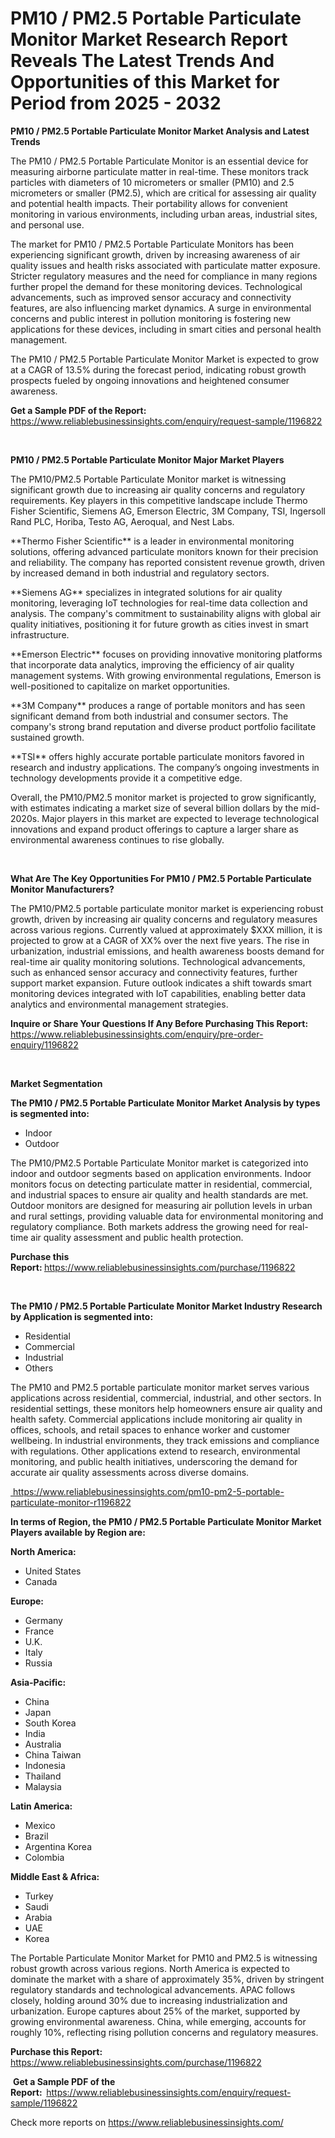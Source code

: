 <p><h1>PM10 / PM2.5 Portable Particulate Monitor Market Research Report Reveals The Latest Trends And Opportunities of this Market for Period from 2025 - 2032</h1></p><p><strong>PM10 / PM2.5 Portable Particulate Monitor Market Analysis and Latest Trends</strong></p>
<p><p>The PM10 / PM2.5 Portable Particulate Monitor is an essential device for measuring airborne particulate matter in real-time. These monitors track particles with diameters of 10 micrometers or smaller (PM10) and 2.5 micrometers or smaller (PM2.5), which are critical for assessing air quality and potential health impacts. Their portability allows for convenient monitoring in various environments, including urban areas, industrial sites, and personal use.</p><p>The market for PM10 / PM2.5 Portable Particulate Monitors has been experiencing significant growth, driven by increasing awareness of air quality issues and health risks associated with particulate matter exposure. Stricter regulatory measures and the need for compliance in many regions further propel the demand for these monitoring devices. Technological advancements, such as improved sensor accuracy and connectivity features, are also influencing market dynamics. A surge in environmental concerns and public interest in pollution monitoring is fostering new applications for these devices, including in smart cities and personal health management.</p><p>The PM10 / PM2.5 Portable Particulate Monitor Market is expected to grow at a CAGR of 13.5% during the forecast period, indicating robust growth prospects fueled by ongoing innovations and heightened consumer awareness.</p></p>
<p><strong>Get a Sample PDF of the Report:&nbsp;</strong> <a href="https://www.reliablebusinessinsights.com/enquiry/request-sample/1196822?utm_campaign=3494&utm_medium=2&utm_source=Github&utm_content=ia&utm_term=26032025&utm_id=pm10-pm25-portable-particulate-monitor">https://www.reliablebusinessinsights.com/enquiry/request-sample/1196822</a></p>
<p>&nbsp;</p>
<p><strong>PM10 / PM2.5 Portable Particulate Monitor Major Market Players</strong></p>
<p><p>The PM10/PM2.5 Portable Particulate Monitor market is witnessing significant growth due to increasing air quality concerns and regulatory requirements. Key players in this competitive landscape include Thermo Fisher Scientific, Siemens AG, Emerson Electric, 3M Company, TSI, Ingersoll Rand PLC, Horiba, Testo AG, Aeroqual, and Nest Labs.</p><p>**Thermo Fisher Scientific** is a leader in environmental monitoring solutions, offering advanced particulate monitors known for their precision and reliability. The company has reported consistent revenue growth, driven by increased demand in both industrial and regulatory sectors. </p><p>**Siemens AG** specializes in integrated solutions for air quality monitoring, leveraging IoT technologies for real-time data collection and analysis. The company's commitment to sustainability aligns with global air quality initiatives, positioning it for future growth as cities invest in smart infrastructure.</p><p>**Emerson Electric** focuses on providing innovative monitoring platforms that incorporate data analytics, improving the efficiency of air quality management systems. With growing environmental regulations, Emerson is well-positioned to capitalize on market opportunities.</p><p>**3M Company** produces a range of portable monitors and has seen significant demand from both industrial and consumer sectors. The company's strong brand reputation and diverse product portfolio facilitate sustained growth.</p><p>**TSI** offers highly accurate portable particulate monitors favored in research and industry applications. The company’s ongoing investments in technology developments provide it a competitive edge.</p><p>Overall, the PM10/PM2.5 monitor market is projected to grow significantly, with estimates indicating a market size of several billion dollars by the mid-2020s. Major players in this market are expected to leverage technological innovations and expand product offerings to capture a larger share as environmental awareness continues to rise globally.</p></p>
<p>&nbsp;</p>
<p><strong>What Are The Key Opportunities For PM10 / PM2.5 Portable Particulate Monitor Manufacturers?</strong></p>
<p><p>The PM10/PM2.5 portable particulate monitor market is experiencing robust growth, driven by increasing air quality concerns and regulatory measures across various regions. Currently valued at approximately $XXX million, it is projected to grow at a CAGR of XX% over the next five years. The rise in urbanization, industrial emissions, and health awareness boosts demand for real-time air quality monitoring solutions. Technological advancements, such as enhanced sensor accuracy and connectivity features, further support market expansion. Future outlook indicates a shift towards smart monitoring devices integrated with IoT capabilities, enabling better data analytics and environmental management strategies.</p></p>
<p><strong>Inquire or Share Your Questions If Any Before Purchasing This Report:</strong> <a href="https://www.reliablebusinessinsights.com/enquiry/pre-order-enquiry/1196822?utm_campaign=3494&utm_medium=2&utm_source=Github&utm_content=ia&utm_term=26032025&utm_id=pm10-pm25-portable-particulate-monitor">https://www.reliablebusinessinsights.com/enquiry/pre-order-enquiry/1196822</a></p>
<p>&nbsp;</p>
<p><strong>Market Segmentation</strong></p>
<p><strong>The PM10 / PM2.5 Portable Particulate Monitor Market Analysis by types is segmented into:</strong></p>
<p><ul><li>Indoor</li><li>Outdoor</li></ul></p>
<p><p>The PM10/PM2.5 Portable Particulate Monitor market is categorized into indoor and outdoor segments based on application environments. Indoor monitors focus on detecting particulate matter in residential, commercial, and industrial spaces to ensure air quality and health standards are met. Outdoor monitors are designed for measuring air pollution levels in urban and rural settings, providing valuable data for environmental monitoring and regulatory compliance. Both markets address the growing need for real-time air quality assessment and public health protection.</p></p>
<p><strong>Purchase this Report:&nbsp;</strong><a href="https://www.reliablebusinessinsights.com/purchase/1196822?utm_campaign=3494&utm_medium=2&utm_source=Github&utm_content=ia&utm_term=26032025&utm_id=pm10-pm25-portable-particulate-monitor">https://www.reliablebusinessinsights.com/purchase/1196822</a></p>
<p>&nbsp;</p>
<p><strong>The PM10 / PM2.5 Portable Particulate Monitor Market Industry Research by Application is segmented into:</strong></p>
<p><ul><li>Residential</li><li>Commercial</li><li>Industrial</li><li>Others</li></ul></p>
<p><p>The PM10 and PM2.5 portable particulate monitor market serves various applications across residential, commercial, industrial, and other sectors. In residential settings, these monitors help homeowners ensure air quality and health safety. Commercial applications include monitoring air quality in offices, schools, and retail spaces to enhance worker and customer wellbeing. In industrial environments, they track emissions and compliance with regulations. Other applications extend to research, environmental monitoring, and public health initiatives, underscoring the demand for accurate air quality assessments across diverse domains.</p></p>
<p><a href="https://www.reliablebusinessinsights.com/pm10-pm2-5-portable-particulate-monitor-r1196822?utm_campaign=3494&utm_medium=2&utm_source=Github&utm_content=ia&utm_term=26032025&utm_id=pm10-pm25-portable-particulate-monitor">&nbsp;https://www.reliablebusinessinsights.com/pm10-pm2-5-portable-particulate-monitor-r1196822</a></p>
<p><strong>In terms of Region, the PM10 / PM2.5 Portable Particulate Monitor Market Players available by Region are:</strong></p>
<p>
    <p> <strong> North America: </strong>
        <ul>
            <li>United States</li>
            <li>Canada</li>
        </ul>
        </p> 
    <p> <strong> Europe: </strong>
        <ul>
            <li>Germany</li>
            <li>France</li>
            <li>U.K.</li>
            <li>Italy</li>
            <li>Russia</li>
        </ul>
        </p> 
    <p> <strong> Asia-Pacific: </strong>
        <ul>
            <li>China</li>
            <li>Japan</li>
            <li>South Korea</li>
            <li>India</li>
            <li>Australia</li>
            <li>China Taiwan</li>
            <li>Indonesia</li>
            <li>Thailand</li>
            <li>Malaysia</li>
        </ul>
        </p> 
    <p> <strong> Latin America: </strong>
        <ul>
            <li>Mexico</li>
            <li>Brazil</li>
            <li>Argentina Korea</li>
            <li>Colombia</li>
        </ul>
        </p> 
    <p> <strong> Middle East & Africa: </strong>
        <ul>
            <li>Turkey</li>
            <li>Saudi</li>
            <li>Arabia</li>
            <li>UAE</li>
            <li>Korea</li>
        </ul>
    </p>
    </p>
<p><p>The Portable Particulate Monitor Market for PM10 and PM2.5 is witnessing robust growth across various regions. North America is expected to dominate the market with a share of approximately 35%, driven by stringent regulatory standards and technological advancements. APAC follows closely, holding around 30% due to increasing industrialization and urbanization. Europe captures about 25% of the market, supported by growing environmental awareness. China, while emerging, accounts for roughly 10%, reflecting rising pollution concerns and regulatory measures.</p></p>
<p><strong>Purchase this Report: </strong><a href="https://www.reliablebusinessinsights.com/purchase/1196822?utm_campaign=3494&utm_medium=2&utm_source=Github&utm_content=ia&utm_term=26032025&utm_id=pm10-pm25-portable-particulate-monitor">https://www.reliablebusinessinsights.com/purchase/1196822</a></p>
<p>&nbsp;<strong>Get a Sample PDF of the Report:&nbsp;&nbsp;</strong><a href="https://www.reliablebusinessinsights.com/enquiry/request-sample/1196822?utm_campaign=3494&utm_medium=2&utm_source=Github&utm_content=ia&utm_term=26032025&utm_id=pm10-pm25-portable-particulate-monitor">https://www.reliablebusinessinsights.com/enquiry/request-sample/1196822</a></p>
<p><strong></strong></p>
<p>Check more reports on <a href="https://www.reliablebusinessinsights.com/?utm_campaign=3494&utm_medium=2&utm_source=Github&utm_content=ia&utm_term=26032025&utm_id=pm10-pm25-portable-particulate-monitor">https://www.reliablebusinessinsights.com/</a></p>